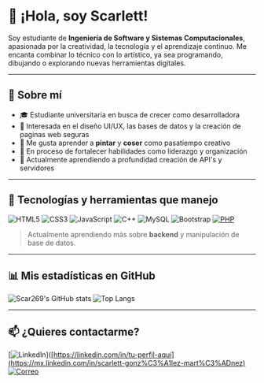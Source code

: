 # 👋 ¡Hola, soy Scarlett!

Soy estudiante de **Ingeniería de Software y Sistemas Computacionales**, apasionada por la creatividad, la tecnología y el aprendizaje continuo. Me encanta combinar lo técnico con lo artístico, ya sea programando, dibujando o explorando nuevas herramientas digitales.

---

## 🌱 Sobre mí

- 🎓 Estudiante universitaria en busca de crecer como desarrolladora
- 🎨 Interesada en el diseño UI/UX, las bases de datos y la creación de paginas web seguras
- 🧵 Me gusta aprender a **pintar** y **coser** como pasatiempo creativo
- 🧠 En proceso de fortalecer habilidades como liderazgo y organización
- 💭 Actualmente aprendiendo a profundidad creación de API's y servidores

---

## 🔧 Tecnologías y herramientas que manejo

![HTML5](https://img.shields.io/badge/-HTML5-E34F26?logo=html5&logoColor=white)
![CSS3](https://img.shields.io/badge/-CSS3-1572B6?logo=css3)
![JavaScript](https://img.shields.io/badge/-JavaScript-F7DF1E?logo=javascript&logoColor=black)
![C++](https://img.shields.io/badge/-C++-00599C?logo=c%2B%2B&logoColor=white)
![MySQL](https://img.shields.io/badge/-MySQL-4479A1?logo=mysql&logoColor=white)
![Bootstrap](https://img.shields.io/badge/-Bootstrap-7952B3?logo=bootstrap&logoColor=white)
[![PHP](https://img.shields.io/badge/php-%23777BB4.svg?&logo=php&logoColor=white)](#)

> Actualmente aprendiendo más sobre **backend** y manipulación de base de datos.

---

## 📊 Mis estadísticas en GitHub

![Scar269's GitHub stats](https://github-readme-stats.vercel.app/api?username=Scar269&show_icons=true&theme=rose_pine)
![Top Langs](https://github-readme-stats.vercel.app/api/top-langs/?username=Scar269&layout=compact&theme=rose_pine)

---

## 📫 ¿Quieres contactarme?

[![LinkedIn](https://img.shields.io/badge/-LinkedIn-0A66C2?logo=linkedin&logoColor=white)]([https://linkedin.com/in/tu-perfil-aquí](https://mx.linkedin.com/in/scarlett-gonz%C3%A1lez-mart%C3%ADnez)
[![Correo](https://img.shields.io/badge/-Email-D14836?logo=gmail&logoColor=white)](mailto:scarlettv.0208@gmail.com)
